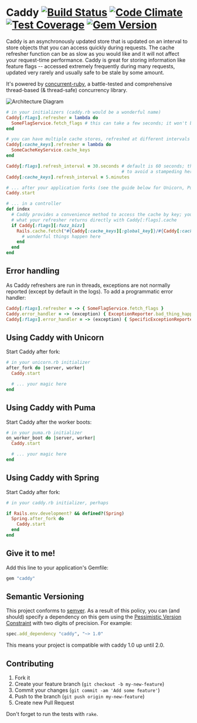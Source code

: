 # Caddy [![Build Status](https://travis-ci.org/nickelser/caddy.svg?branch=master)](https://travis-ci.org/nickelser/caddy) [![Code Climate](https://codeclimate.com/github/nickelser/caddy/badges/gpa.svg)](https://codeclimate.com/github/nickelser/caddy) [![Test Coverage](https://codeclimate.com/github/nickelser/caddy/badges/coverage.svg)](https://codeclimate.com/github/nickelser/caddy) [![Gem Version](https://badge.fury.io/rb/caddy.svg)](http://badge.fury.io/rb/caddy)

Caddy is an asynchronously updated store that is updated on an interval to store objects that you can access quickly during requests. The cache refresher function can be as slow as you would like and it will not affect your request-time performance. Caddy is great for storing information like feature flags -- accessed extremely frequently during many requests, updated very rarely and usually safe to be stale by some amount.

It's powered by [concurrent-ruby](https://github.com/ruby-concurrency/concurrent-ruby), a battle-tested and comprehensive thread-based (& thread-safe) concurrency library.

![Architecture Diagram](https://rawgit.com/nickelser/caddy/master/docs/architecture.svg)

```ruby
# in your initializers (caddy.rb would be a wonderful name)
Caddy[:flags].refresher = lambda do
  SomeFlagService.fetch_flags # this can take a few seconds; it won't block requests when you use it later
end

# you can have multiple cache stores, refreshed at different intervals
Caddy[:cache_keys].refresher = lambda do
  SomeCacheKeyService.cache_keys
end

Caddy[:flags].refresh_interval = 30.seconds # default is 60 seconds; the actual amount is smoothed slightly
                                            # to avoid a stampeding herd of refreshes
Caddy[:cache_keys].refresh_interval = 5.minutes

# ... after your application forks (see the guide below for Unicorn, Puma & Spring)
Caddy.start

# ... in a controller
def index
  # Caddy provides a convenience method to access the cache by key; you can also access
  # what your refresher returns directly with Caddy[:flags].cache
  if Caddy[:flags][:fuzz_bizz]
    Rails.cache.fetch("#{Caddy[:cache_keys][:global_key]}/#{Caddy[:cache_keys][:index_key]}/foo/bar") do
      # wonderful things happen here
    end
  end
end
```

## Error handling

As Caddy refreshers are run in threads, exceptions are not normally reported (except by default in the logs). To add a programmatic error handler:

```ruby
Caddy[:flags].refresher = -> { SomeFlagService.fetch_flags }
Caddy.error_handler = -> (exception) { ExceptionReporter.bad_thing_happened(exception) } # global (all caches) error handler
Caddy[:flags].error_handler = -> (exception) { SpecificExceptionReporter.worse_thing_happened(exception) } # cache-specific error reporters also supported
```

## Using Caddy with Unicorn

Start Caddy after fork:

```ruby
# in your unicorn.rb initializer
after_fork do |server, worker|
  Caddy.start

  # ... your magic here
end
```

## Using Caddy with Puma

Start Caddy after the worker boots:

```ruby
# in your puma.rb initializer
on_worker_boot do |server, worker|
  Caddy.start

  # ... your magic here
end
```

## Using Caddy with Spring

Start Caddy after fork:

```ruby
# in your caddy.rb initializer, perhaps

if Rails.env.development? && defined?(Spring)
  Spring.after_fork do
    Caddy.start
  end
end
```

## Give it to me!

Add this line to your application's Gemfile:

```ruby
gem "caddy"
```

## Semantic Versioning

This project conforms to [semver](http://semver.org/). As a result of this
policy, you can (and should) specify a dependency on this gem using the
[Pessimistic Version Constraint](http://guides.rubygems.org/patterns/) with
two digits of precision. For example:

```ruby
spec.add_dependency "caddy", "~> 1.0"
```

This means your project is compatible with caddy 1.0 up until 2.0.

## Contributing

1. Fork it
2. Create your feature branch (`git checkout -b my-new-feature`)
3. Commit your changes (`git commit -am 'Add some feature'`)
4. Push to the branch (`git push origin my-new-feature`)
5. Create new Pull Request

Don't forget to run the tests with `rake`.
